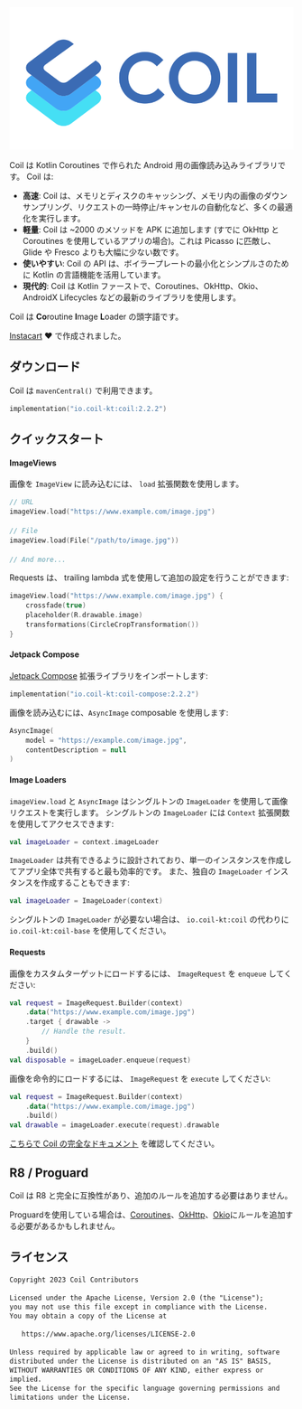 ![Coil](logo.svg)

Coil は Kotlin Coroutines で作られた Android 用の画像読み込みライブラリです。 Coil は:

- **高速**: Coil は、メモリとディスクのキャッシング、メモリ内の画像のダウンサンプリング、リクエストの一時停止/キャンセルの自動化など、多くの最適化を実行します。
- **軽量**: Coil は ~2000 のメソッドを APK に追加します (すでに OkHttp と Coroutines を使用しているアプリの場合)。これは Picasso に匹敵し、Glide や Fresco よりも大幅に少ない数です。
- **使いやすい**: Coil の API は、ボイラープレートの最小化とシンプルさのために Kotlin の言語機能を活用しています。
- **現代的**: Coil は Kotlin ファーストで、Coroutines、OkHttp、Okio、AndroidX Lifecycles などの最新のライブラリを使用します。

Coil は **Co**routine **I**mage **L**oader の頭字語です。

[Instacart](https://www.instacart.com) ❤️ で作成されました。

## ダウンロード

Coil は `mavenCentral()` で利用できます。

```kotlin
implementation("io.coil-kt:coil:2.2.2")
```

## クイックスタート

#### ImageViews

画像を `ImageView` に読み込むには、 `load` 拡張関数を使用します。

```kotlin
// URL
imageView.load("https://www.example.com/image.jpg")

// File
imageView.load(File("/path/to/image.jpg"))

// And more...
```

Requests は、 trailing lambda 式を使用して追加の設定を行うことができます:

```kotlin
imageView.load("https://www.example.com/image.jpg") {
    crossfade(true)
    placeholder(R.drawable.image)
    transformations(CircleCropTransformation())
}
```

#### Jetpack Compose

[Jetpack Compose](https://developer.android.com/jetpack/compose) 拡張ライブラリをインポートします:

```kotlin
implementation("io.coil-kt:coil-compose:2.2.2")
```

画像を読み込むには、`AsyncImage` composable を使用します:

```kotlin
AsyncImage(
    model = "https://example.com/image.jpg",
    contentDescription = null
)
```

#### Image Loaders

`imageView.load` と `AsyncImage` はシングルトンの `ImageLoader` を使用して画像リクエストを実行します。 シングルトンの `ImageLoader` には `Context` 拡張関数を使用してアクセスできます:

```kotlin
val imageLoader = context.imageLoader
```

`ImageLoader` は共有できるように設計されており、単一のインスタンスを作成してアプリ全体で共有すると最も効率的です。 また、独自の `ImageLoader` インスタンスを作成することもできます:

```kotlin
val imageLoader = ImageLoader(context)
```

シングルトンの `ImageLoader` が必要ない場合は、 `io.coil-kt:coil` の代わりに `io.coil-kt:coil-base` を使用してください。

#### Requests

画像をカスタムターゲットにロードするには、 `ImageRequest` を `enqueue` してください:

```kotlin
val request = ImageRequest.Builder(context)
    .data("https://www.example.com/image.jpg")
    .target { drawable ->
        // Handle the result.
    }
    .build()
val disposable = imageLoader.enqueue(request)
```

画像を命令的にロードするには、 `ImageRequest` を `execute` してください:

```kotlin
val request = ImageRequest.Builder(context)
    .data("https://www.example.com/image.jpg")
    .build()
val drawable = imageLoader.execute(request).drawable
```

[こちらで Coil の完全なドキュメント](https://coil-kt.github.io/coil/getting_started/) を確認してください。

## R8 / Proguard

Coil は R8 と完全に互換性があり、追加のルールを追加する必要はありません。

Proguardを使用している場合は、[Coroutines](https://github.com/Kotlin/kotlinx.coroutines/blob/master/kotlinx-coroutines-core/jvm/resources/META-INF/proguard/coroutines.pro)、[OkHttp](https://github.com/square/okhttp/blob/master/okhttp/src/jvmMain/resources/META-INF/proguard/okhttp3.pro)、[Okio](https://github.com/square/okio/blob/master/okio/src/jvmMain/resources/META-INF/proguard/okio.pro)にルールを追加する必要があるかもしれません。

## ライセンス

    Copyright 2023 Coil Contributors

    Licensed under the Apache License, Version 2.0 (the "License");
    you may not use this file except in compliance with the License.
    You may obtain a copy of the License at

       https://www.apache.org/licenses/LICENSE-2.0

    Unless required by applicable law or agreed to in writing, software
    distributed under the License is distributed on an "AS IS" BASIS,
    WITHOUT WARRANTIES OR CONDITIONS OF ANY KIND, either express or implied.
    See the License for the specific language governing permissions and
    limitations under the License.
